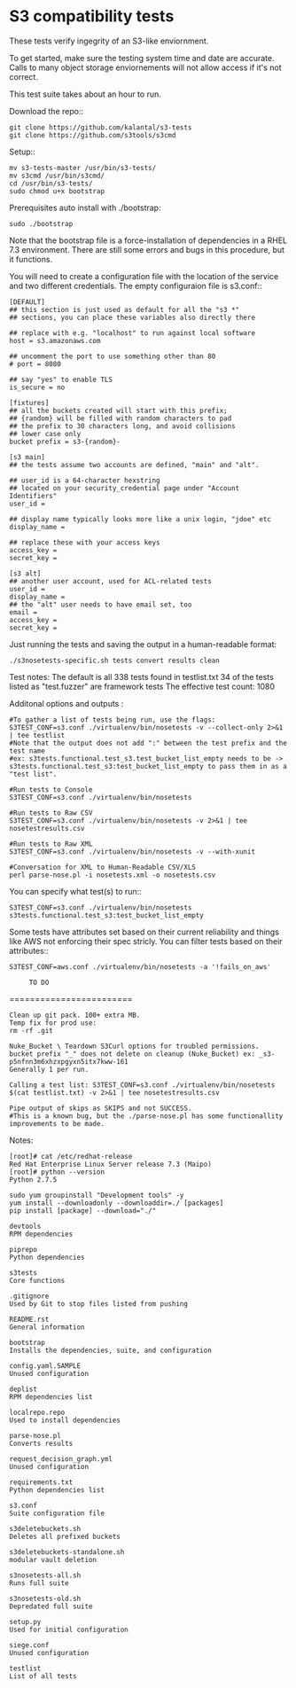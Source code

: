  S3 compatibility tests
========================

These tests verify ingegrity of an S3-like enviornment.

To get started, make sure the testing system time and date are accurate. Calls to many object storage enviornements will not allow access if it's not correct.

This test suite takes about an hour to run.

Download the repo::

	git clone https://github.com/kalantal/s3-tests
	git clone https://github.com/s3tools/s3cmd

Setup::

	mv s3-tests-master /usr/bin/s3-tests/
	mv s3cmd /usr/bin/s3cmd/
	cd /usr/bin/s3-tests/
	sudo chmod u+x bootstrap
	
Prerequisites auto install with ./bootstrap:

	sudo ./bootstrap
	
Note that the bootstrap file is a force-installation of dependencies in a RHEL 7.3 environment. There are still some errors and bugs in this procedure, but it functions.

You will need to create a configuration file with the location of the
service and two different credentials. The empty configuraion file is s3.conf::

	[DEFAULT]
	## this section is just used as default for all the "s3 *"
	## sections, you can place these variables also directly there
	
	## replace with e.g. "localhost" to run against local software
	host = s3.amazonaws.com
	
	## uncomment the port to use something other than 80
	# port = 8080
	
	## say "yes" to enable TLS
	is_secure = no
	
	[fixtures]
	## all the buckets created will start with this prefix;
	## {random} will be filled with random characters to pad
	## the prefix to 30 characters long, and avoid collisions
	## lower case only
	bucket prefix = s3-{random}-
	
	[s3 main]
	## the tests assume two accounts are defined, "main" and "alt".
	
	## user_id is a 64-character hexstring
	## located on your security_credential page under "Account Identifiers"
	user_id =
	
	## display name typically looks more like a unix login, "jdoe" etc
	display_name =
	
	## replace these with your access keys
	access_key =
	secret_key =
	
	[s3 alt]
	## another user account, used for ACL-related tests
	user_id =
	display_name =
	## the "alt" user needs to have email set, too
	email =
	access_key =
	secret_key =
	
Just running the tests and saving the output in a human-readable format:

	./s3nosetests-specific.sh tests convert results clean
	
Test notes:
	The default is all 338 tests found in testlist.txt
	34 of the tests listed as "test.fuzzer" are framework tests
	The effective test count: 1080

Additonal options and outputs :

	#To gather a list of tests being run, use the flags:
	S3TEST_CONF=s3.conf ./virtualenv/bin/nosetests -v --collect-only 2>&1 | tee testlist
	#Note that the output does not add ":" between the test prefix and the test name
	#ex: s3tests.functional.test_s3.test_bucket_list_empty needs to be -> s3tests.functional.test_s3:test_bucket_list_empty to pass them in as a "test list".

	#Run tests to Console
	S3TEST_CONF=s3.conf ./virtualenv/bin/nosetests
	
	#Run tests to Raw CSV
	S3TEST_CONF=s3.conf ./virtualenv/bin/nosetests -v 2>&1 | tee nosetestresults.csv
	
	#Run tests to Raw XML
	S3TEST_CONF=s3.conf ./virtualenv/bin/nosetests -v --with-xunit
	
	#Conversation for XML to Human-Readable CSV/XLS
	perl parse-nose.pl -i nosetests.xml -o nosetests.csv

You can specify what test(s) to run::

	S3TEST_CONF=s3.conf ./virtualenv/bin/nosetests s3tests.functional.test_s3:test_bucket_list_empty

Some tests have attributes set based on their current reliability and
things like AWS not enforcing their spec stricly. You can filter tests
based on their attributes::

	S3TEST_CONF=aws.conf ./virtualenv/bin/nosetests -a '!fails_on_aws'
	
         TO DO
========================

	Clean up git pack. 100+ extra MB.
	Temp fix for prod use:
	rm -rf .git

	Nuke_Bucket \ Teardown S3Curl options for troubled permissions.
	bucket prefix "_" does not delete on cleanup (Nuke_Bucket) ex: _s3-p5nfnn3m6xhzxpgyxn5itx7kww-161
	Generally 1 per run.
	
	Calling a test list: S3TEST_CONF=s3.conf ./virtualenv/bin/nosetests $(cat testlist.txt) -v 2>&1 | tee nosetestresults.csv
	
	Pipe output of skips as SKIPS and not SUCCESS.
	#This is a known bug, but the ./parse-nose.pl has some functionallity improvements to be made.
	
Notes:

	[root]# cat /etc/redhat-release
	Red Hat Enterprise Linux Server release 7.3 (Maipo)
	[root]# python --version
	Python 2.7.5

	sudo yum groupinstall "Development tools" -y
	yum install --downloadonly --downloaddir=./ [packages]
	pip install [package] --download="./"

	devtools
	RPM dependencies

	piprepo
	Python dependencies

	s3tests
	Core functions

	.gitignore
	Used by Git to stop files listed from pushing

	README.rst
	General information

	bootstrap
	Installs the dependencies, suite, and configuration

	config.yaml.SAMPLE
	Unused configuration

	deplist
	RPM dependencies list

	localrepo.repo
	Used to install dependencies

	parse-nose.pl
	Converts results

	request_decision_graph.yml
	Unused configuration

	requirements.txt
	Python dependencies list

	s3.conf
	Suite configuration file

	s3deletebuckets.sh
	Deletes all prefixed buckets

	s3deletebuckets-standalone.sh
	modular vault deletion

	s3nosetests-all.sh
	Runs full suite

	s3nosetests-old.sh
	Depredated full suite

	setup.py
	Used for initial configuration

	siege.conf
	Unused configuration

	testlist
	List of all tests
